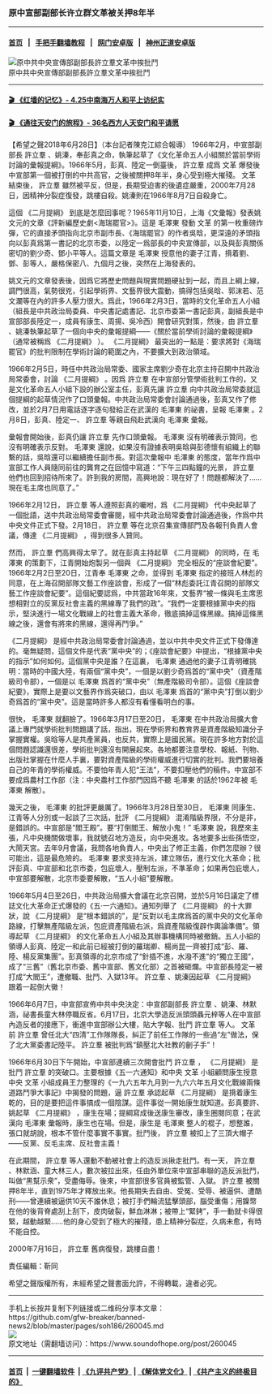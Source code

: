### 原中宣部副部长许立群文革被关押8年半
------------------------

#### [首页](https://github.com/gfw-breaker/banned-news2/blob/master/README.md) &nbsp;&nbsp;|&nbsp;&nbsp; [手把手翻墙教程](https://github.com/gfw-breaker/guides/wiki) &nbsp;&nbsp;|&nbsp;&nbsp; [网门安卓版](https://github.com/oGate2/oGate) &nbsp;&nbsp;|&nbsp;&nbsp; [神州正道安卓版](https://github.com/SzzdOgate/update) 



<div><img alt="原中共中央宣傳部副部長許立羣文革中挨批鬥" src="https://img.soundofhope.org/2018/06/2-1638.jpg"/>
<br/><figcaption class="caption">
 原中共中央宣傳部副部長許立羣文革中挨批鬥
</figcaption></div><hr/>

#### [ 🎬  《红墙的记忆》- 4.25中南海万人和平上访纪实](http://158.247.193.181:10000/videos/legend/425.html)

 #### [ 🎬  《通往天安门的旅程》- 36名西方人天安门和平请愿 ](http://158.247.193.181:10000/videos/legend/JTT.html)

<div><div class="Content__Wrapper sc-1bvya0-0 grZQxZ">
 <p class="meta-top">
  <span class="meta">
   【希望之聲2018年6月28日】（本台記者陳克江綜合報導）
  </span>
  1966年2月，中宣部副部長
  <ok href="/term/100480?lang=b5">
   許立羣
  </ok>
  、姚溱，奉彭真之命，執筆起草了《文化革命五人小組關於當前學術討論的彙報提綱》。1966年5月，彭真、陸定一倒臺後，
  <ok href="/term/100480?lang=b5">
   許立羣
  </ok>
  成爲
  <ok href="/term/3322?lang=b5">
   文革
  </ok>
  爆發後中宣部第一個被打倒的中共高官，之後被關押8年半，身心受到極大摧殘。
  <ok href="/term/3322?lang=b5">
   文革
  </ok>
  結束後，
  <ok href="/term/100480?lang=b5">
   許立羣
  </ok>
  雖然被平反，但是，長期受迫害的後遺症嚴重，2000年7月28日，因精神分裂症復發，跳樓自殺。姚溱則在1966年8月7日自殺身亡。
 </p>
 <p>
  這個
  <ok href="/term/100479?lang=b5">
   《二月提綱》
  </ok>
  到底是怎麼回事呢？1965年11月10日，上海《文彙報》發表姚文元的文章《評新編歷史劇&lt;海瑞罷官&gt;》。這是
  <ok href="/term/2613?lang=b5">
   毛澤東
  </ok>
  發動
  <ok href="/term/3322?lang=b5">
   文革
  </ok>
  的第一枚重磅炸彈，它的直接矛頭指向北京市副市長、《海瑞罷官》的作者吳晗，更深遠的矛頭指向以彭真爲第一書記的北京市委，以陸定一爲部長的中央宣傳部，以及與彭真關係密切的劉少奇、鄧小平等人。這篇文章是
  <ok href="/term/2613?lang=b5">
   毛澤東
  </ok>
  授意他的妻子江青，揹着劉、鄧、彭等人，嚴格保密八、九個月之後，突然在上海發表的。
 </p>
 <p>
  姚文元的文章發表後，因爲它將歷史問題與現實問題硬扯到一起，而且上綱上線，調門很高，氣勢很兇，引起學術界、文藝界很大震動，搞得包括吳晗、郭沫若、范文瀾等在內的許多人壓力很大。爲此，1966年2月3日，當時的文化革命五人小組（組長是中共政治局委員、中央書記處書記、北京市委第一書記彭真，副組長是中宣部部長陸定一，成員有康生、周揚、吳冷西）開會研究對策，然後，由
  <ok href="/term/100480?lang=b5">
   許立羣
  </ok>
  、姚溱執筆起草了一個向中央的彙報提綱——《關於當前學術討論的彙報提綱》（通常被稱爲
  <ok href="/term/100479?lang=b5">
   《二月提綱》
  </ok>
  ）。
  <ok href="/term/100479?lang=b5">
   《二月提綱》
  </ok>
  最突出的一點是：要求將對《海瑞罷官》的批判限制在學術討論的範圍之內，不要擴大到政治領域。
 </p>
 <p>
  1966年2月5日，時任中共政治局常委、國家主席劉少奇在北京主持召開中共政治局常委會，討論
  <ok href="/term/100479?lang=b5">
   《二月提綱》
  </ok>
  。因爲
  <ok href="/term/100480?lang=b5">
   許立羣
  </ok>
  在中宣部分管學術批判工作的，又是文化革命五人小組下設的辦公室主任，彭真先讓
  <ok href="/term/100480?lang=b5">
   許立羣
  </ok>
  向中共政治局常委就這個提綱的起草情況作了口頭彙報。中共政治局常委會討論通過後，彭真又作了修改，並於2月7日用電話逐字逐句發給正在武漢的
  <ok href="/term/2613?lang=b5">
   毛澤東
  </ok>
  的祕書，呈報
  <ok href="/term/2613?lang=b5">
   毛澤東
  </ok>
  。2月8日，彭真、陸定一、
  <ok href="/term/100480?lang=b5">
   許立羣
  </ok>
  等親自飛赴武漢向
  <ok href="/term/2613?lang=b5">
   毛澤東
  </ok>
  彙報。
 </p>
 <p>
  彙報會開始後，彭真仍讓
  <ok href="/term/100480?lang=b5">
   許立羣
  </ok>
  先作口頭彙報。
  <ok href="/term/2613?lang=b5">
   毛澤東
  </ok>
  沒有明確表示贊同，也沒有明確表示反對。
  <ok href="/term/2613?lang=b5">
   毛澤東
  </ok>
  還說，如果沒有證據表明吳晗與彭德懷有組織上的聯繫的話，吳晗還可以繼續擔任副市長。對這次彙報中
  <ok href="/term/2613?lang=b5">
   毛澤東
  </ok>
  的態度，當年作爲中宣部工作人員隨同前往的龔育之在回憶中寫道：“下午三四點鐘的光景，
  <ok href="/term/100480?lang=b5">
   許立羣
  </ok>
  他們也回到招待所來了。許到我的房間，高興地說：現在好了！問題都解決了……現在毛主席也同意了。”
 </p>
 <p>
  1966年2月12日，
  <ok href="/term/100480?lang=b5">
   許立羣
  </ok>
  等人遵照彭真的囑咐，爲
  <ok href="/term/100479?lang=b5">
   《二月提綱》
  </ok>
  代中央起草了一個批語，送中共政治局常委會審閱，經中共政治局常委會討論通過後，作爲中共中央文件正式下發。2月18日，
  <ok href="/term/100480?lang=b5">
   許立羣
  </ok>
  等在北京召集宣傳部門及各報刊負責人會議，傳達
  <ok href="/term/100479?lang=b5">
   《二月提綱》
  </ok>
  ，得到很多人贊同。
 </p>
 <p>
  然而，
  <ok href="/term/100480?lang=b5">
   許立羣
  </ok>
  們高興得太早了。就在彭真主持起草
  <ok href="/term/100479?lang=b5">
   《二月提綱》
  </ok>
  的同時，在
  <ok href="/term/2613?lang=b5">
   毛澤東
  </ok>
  的策劃下，江青開始炮製另一個與
  <ok href="/term/100479?lang=b5">
   《二月提綱》
  </ok>
  完全相反的“座談會紀要”。1966年2月2日至20日，江青奉
  <ok href="/term/2613?lang=b5">
   毛澤東
  </ok>
  之命，並得到
  <ok href="/term/2613?lang=b5">
   毛澤東
  </ok>
  指定的接班人林彪的同意，在上海召開部隊文藝工作座談會，形成了一個“林彪委託江青召開的部隊文藝工作座談會紀要”。這個紀要認爲，中共當政16年來，文藝界“被一條與毛主席思想相對立的反黨反社會主義的黑線專了我們的政”。“我們一定要根據黨中央的指示，堅決進行一場文化戰線上的社會主義大革命，徹底搞掉這條黑線。搞掉這條黑線之後，還會有將來的黑線，還得再鬥爭。”
 </p>
 <p>
  <ok href="/term/100479?lang=b5">
   《二月提綱》
  </ok>
  是經中共政治局常委會討論通過，並以中共中央文件正式下發傳達的。毫無疑問，這個文件是代表“黨中央”的；《座談會紀要》中提出，“根據黨中央的指示”如何如何。這個黨中央是誰？在這裏，
  <ok href="/term/2613?lang=b5">
   毛澤東
  </ok>
  通過他的妻子江青明確挑明：當時的中國大陸，有兩個“黨中央”，一個是以劉少奇爲首的“黨中央”（資產階級司令部），一個是以
  <ok href="/term/2613?lang=b5">
   毛澤東
  </ok>
  爲首的“黨中央”（無產階級司令部）。這個《座談會紀要》，實際上是要以文藝界作爲突破口，由以
  <ok href="/term/2613?lang=b5">
   毛澤東
  </ok>
  爲首的“黨中央”打倒以劉少奇爲首的“黨中央”。這是當時許多人都沒有看懂看明白的事。
 </p>
 <p>
  很快，
  <ok href="/term/2613?lang=b5">
   毛澤東
  </ok>
  就翻臉了。1966年3月17日至20日，
  <ok href="/term/2613?lang=b5">
   毛澤東
  </ok>
  在中共政治局擴大會議上專門就學術批判問題講了話，指出，現在學術界和教育界是資產階級知識分子掌握實權。吳晗等人是共產黨員，也反共，實際上是國民黨。現在許多地方對於這個問題認識還很差，學術批判還沒有開展起來。各地都要注意學校、報紙、刊物、出版社掌握在什麼人手裏，要對資產階級的學術權威進行切實的批判。我們要培養自己的年青的學術權威。不要怕年青人犯“王法”，不要扣壓他們的稿件。中宣部不要成爲農村工作部（注：中央農村工作部門因爲不聽
  <ok href="/term/2613?lang=b5">
   毛澤東
  </ok>
  的話於1962年被
  <ok href="/term/2613?lang=b5">
   毛澤東
  </ok>
  解散）。
 </p>
 <p>
  幾天之後，
  <ok href="/term/2613?lang=b5">
   毛澤東
  </ok>
  的批評更嚴厲了。1966年3月28日至30日，
  <ok href="/term/2613?lang=b5">
   毛澤東
  </ok>
  同康生、江青等人分別或一起談了三次話，批評
  <ok href="/term/100479?lang=b5">
   《二月提綱》
  </ok>
  混淆階級界限，不分是非，是錯誤的。中宣部是“閻王殿”。要“打倒閻王、解放小鬼！”
  <ok href="/term/2613?lang=b5">
   毛澤東
  </ok>
  說，我歷來主張，凡中央機關做壞事，我就號召地方造反，向中央進攻。各地要多出些孫悟空，大鬧天宮。去年9月會議，我問各地負責人，中央出了修正主義，你們怎麼辦？很可能出，這是最危險的。
  <ok href="/term/2613?lang=b5">
   毛澤東
  </ok>
  要求支持左派，建立隊伍，進行文化大革命；批評彭真、中宣部和北京市委，包庇壞人，壓制左派，不準革命；如果再包庇壞人，中宣部要解散，北京市委要解散，“五人小組”要解散。
 </p>
 <p>
  1966年5月4日至26日，中共政治局擴大會議在北京召開，並於5月16日議定了標誌文化大革命正式爆發的《五·一六通知》。通知列舉了
  <ok href="/term/100479?lang=b5">
   《二月提綱》
  </ok>
  的十大罪狀，說
  <ok href="/term/100479?lang=b5">
   《二月提綱》
  </ok>
  是“根本錯誤的”，是“反對以毛主席爲首的黨中央的文化革命路線，打擊無產階級左派，包庇資產階級右派，爲資產階級復辟作輿論準備”。領導起草
  <ok href="/term/100479?lang=b5">
   《二月提綱》
  </ok>
  的文化革命五人小組及其辦事機構同時被撤銷。五人小組的領導人彭真、陸定一和此前已經被打倒的羅瑞卿、楊尚昆一齊被打成“彭、羅、陸、楊反黨集團”。彭真領導的北京市成了“針插不進，水潑不進”的“獨立王國”，成了“三舊”（舊北京市委、舊中宣部、舊文化部）之首被砸爛。中宣部長陸定一被打成“大閻王”，遭撤職、批鬥、入獄13年。
  <ok href="/term/100480?lang=b5">
   許立羣
  </ok>
  、姚溱因起草
  <ok href="/term/100479?lang=b5">
   《二月提綱》
  </ok>
  跟着一起倒大黴！
 </p>
 <div class="AD_Embed__Wrap-sc-1xslmin-0 igMuqX module desktop">
  <div>
  </div>
 </div>
 <p>
  1966年6月7日，中宣部宣佈中共中央決定：中宣部副部長
  <ok href="/term/100480?lang=b5">
   許立羣
  </ok>
  、姚溱、林默涵，祕書長童大林停職反省。6月17日，北京大學造反派頭頭聶元梓等人在中宣部內造反者的接應下，衝進中宣部辦公大樓，貼大字報、批鬥
  <ok href="/term/100480?lang=b5">
   許立羣
  </ok>
  等人。
  <ok href="/term/3322?lang=b5">
   文革
  </ok>
  前
  <ok href="/term/100480?lang=b5">
   許立羣
  </ok>
  曾任北大“四清”工作隊隊長，糾正了前任工作隊的一些過“左”做法，保了北大黨委書記陸平。
  <ok href="/term/100480?lang=b5">
   許立羣
  </ok>
  被批判爲“鎮壓北大社教的劊子手”！
 </p>
 <p>
  1966年6月30日下午開始，中宣部連續三次開會批鬥
  <ok href="/term/100480?lang=b5">
   許立羣
  </ok>
  ，
  <ok href="/term/100479?lang=b5">
   《二月提綱》
  </ok>
  是批鬥
  <ok href="/term/100480?lang=b5">
   許立羣
  </ok>
  的突破口。主要根據《五一六通知》和中央
  <ok href="/term/3322?lang=b5">
   文革
  </ok>
  小組顧問康生授意中央
  <ok href="/term/3322?lang=b5">
   文革
  </ok>
  小組成員王力整理的《一九六五年九月到一九六六年五月文化戰線兩條道路鬥爭大事記》中揭發的問題，逼
  <ok href="/term/100480?lang=b5">
   許立羣
  </ok>
  承認起草
  <ok href="/term/100479?lang=b5">
   《二月提綱》
  </ok>
  是揹着康生乾的，目的是要把這件事搞成一個陰謀。這件事從一開始康生就知道。彭真要許、姚起草
  <ok href="/term/100479?lang=b5">
   《二月提綱》
  </ok>
  ，康生在場；提綱寫成後送康生審改，康生圈閱同意；在武漢向
  <ok href="/term/2613?lang=b5">
   毛澤東
  </ok>
  彙報時，康生也在場。但是，康生是
  <ok href="/term/2613?lang=b5">
   毛澤東
  </ok>
  整人的棍子，想整誰，張口就胡說，根本不管什麼事實不事實。批鬥後，
  <ok href="/term/100480?lang=b5">
   許立羣
  </ok>
  被扣上了三頂大帽子——反黨、反毛主席、反社會主義！
 </p>
 <p>
  在此期間，
  <ok href="/term/100480?lang=b5">
   許立羣
  </ok>
  等人還動不動被社會上的造反派揪走批鬥。有一天，
  <ok href="/term/100480?lang=b5">
   許立羣
  </ok>
  、林默涵、童大林三人，數次被拉出來，任由外單位來中宣部串聯的造反派批鬥，叫做“黑幫示衆”，受盡侮辱。後來，中宣部很多官員被監管、入獄。
  <ok href="/term/100480?lang=b5">
   許立羣
  </ok>
  被關押8年半，直到1975年才釋放出來。他長期失去自由、受冤、受辱、被逼供、遭酷刑——曾連續被逼供10天不誰休息；被打手們輪流猛擊頭部，腦受重傷；用鎳幣在他的後背脊處刮上刮下，皮肉破裂，鮮血淋淋；被帶上“緊銬”，手一動就卡得很緊，越動越緊……他的身心受到了極大的摧殘，患上精神分裂症，久病未愈，有時不能自控。
 </p>
 <p>
  2000年7月16日，
  <ok href="/term/100480?lang=b5">
   許立羣
  </ok>
  舊病復發，跳樓自盡！
 </p>
 <p class="meta-btm">
  責任編輯：靳同
 </p>
 <p class="meta-btm">
  希望之聲版權所有，未經希望之聲書面允許，不得轉載，違者必究。
 </p>
</div>
</div>
<hr/>
手机上长按并复制下列链接或二维码分享本文章：<br/>
https://github.com/gfw-breaker/banned-news2/blob/master/pages/soh186/260045.md <br/>
<a href='https://github.com/gfw-breaker/banned-news2/blob/master/pages/soh186/260045.md'><img src='https://github.com/gfw-breaker/banned-news2/blob/master/pages/soh186/260045.md.png'/></a> <br/>
原文地址（需翻墙访问）：https://www.soundofhope.org/post/260045


------------------------
#### [首页](https://github.com/gfw-breaker/banned-news2/blob/master/README.md) &nbsp;|&nbsp; [一键翻墙软件](https://github.com/gfw-breaker/nogfw/blob/master/README.md) &nbsp;| [《九评共产党》](https://github.com/gfw-breaker/9ping.md/blob/master/README.md#九评之一评共产党是什么) | [《解体党文化》](https://github.com/gfw-breaker/jtdwh.md/blob/master/README.md) | [《共产主义的终极目的》](https://github.com/gfw-breaker/gczydzjmd.md/blob/master/README.md)


<img src='http://gfw-breaker.win/banned-news2/pages/soh186/260045.md' width='0px' height='0px'/>